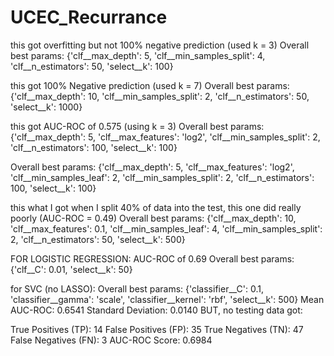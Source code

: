 # UCEC_Recurrance
  this got overfitting but not 100% negative prediction (used k = 3)
Overall best params: {'clf__max_depth': 5, 'clf__min_samples_split': 4, 'clf__n_estimators': 50, 'select__k': 100} 

  this got 100% Negative prediction (used k = 7)
Overall best params: {'clf__max_depth': 10, 'clf__min_samples_split': 2, 'clf__n_estimators': 50, 'select__k': 1000} 

  this got AUC-ROC of 0.575 (using k = 3)
Overall best params: {'clf__max_depth': 5, 'clf__max_features': 'log2', 'clf__min_samples_split': 2, 'clf__n_estimators': 100, 'select__k': 100} 


Overall best params: {'clf__max_depth': 5, 'clf__max_features': 'log2', 'clf__min_samples_leaf': 2, 'clf__min_samples_split': 2, 'clf__n_estimators': 100, 'select__k': 100} 

  this what I got when I split 40% of data into the test, this one did really poorly (AUC-ROC = 0.49)
Overall best params: {'clf__max_depth': 10, 'clf__max_features': 0.1, 'clf__min_samples_leaf': 4, 'clf__min_samples_split': 2, 'clf__n_estimators': 50, 'select__k': 500} 

FOR LOGISTIC REGRESSION:
  AUC-ROC of 0.69
Overall best params: {'clf__C': 0.01, 'select__k': 50} 

for SVC (no LASSO):
Overall best params: {'classifier__C': 0.1, 'classifier__gamma': 'scale', 'classifier__kernel': 'rbf', 'select__k': 500} 
Mean AUC-ROC: 0.6541
Standard Deviation: 0.0140
BUT, no testing data got: 

True Positives (TP): 14
False Positives (FP): 35
True Negatives (TN): 47
False Negatives (FN): 3
AUC-ROC Score: 0.6984

